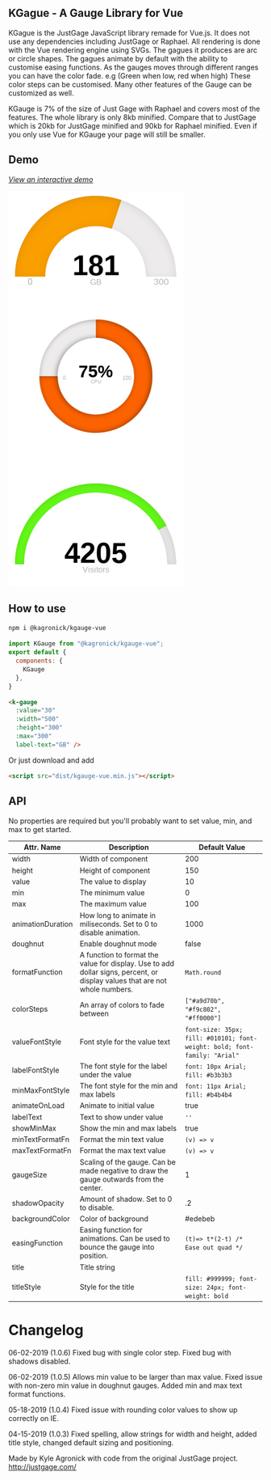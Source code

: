 ## KGague - A Gauge Library for Vue

KGague is the JustGage JavaScript library remade for Vue.js. It does not use any dependencies including JustGage or Raphael. All rendering is done with the Vue rendering engine using SVGs. The gagues it produces are arc or circle shapes. The gagues animate by default with the ability to customise easing functions. As the gauges moves through different ranges you can have the color fade. e.g (Green when low, red when high) These color steps can be customised. Many other features of the Gauge can be customized as well.

KGauge is 7% of the size of Just Gage with Raphael and covers most of the features. The whole library is only 8kb minified. Compare that to JustGage which is 20kb for JustGage minified and 90kb for Raphael minified. Even if you only use Vue for KGauge your page will still be smaller. 



## Demo
*[View an interactive demo](https://agronick.github.io/KGauge/)*


![Examples](https://raw.githubusercontent.com/agronick/KGauge/master/gauge.png)
## How to use

```bash
npm i @kagronick/kgauge-vue
```

```js
import KGauge from "@kagronick/kgauge-vue";
export default {
  components: {
    KGauge
  },
}
```

```html
<k-gauge 
  :value="30"
  :width="500"
  :height="300"
  :max="300"
  label-text="GB" />
```
Or just download and add
```html
<script src="dist/kgauge-vue.min.js"></script>
```


## API

No properties are required but you'll probably want to set value, min, and max to get started.

| Attr. Name        | Description                                                                                                                 | Default Value                                                           |
|-------------------|-----------------------------------------------------------------------------------------------------------------------------|-------------------------------------------------------------------------|
| width             | Width of component                                                                                                          | 200                                                                     |
| height            | Height of component                                                                                                         | 150                                                                     |
| value             | The value to display                                                                                                        | 10                                                                      |
| min               | The minimum value                                                                                                           | 0                                                                       |
| max               | The maximum value                                                                                                           | 100                                                                     |
| animationDuration | How long to animate in miliseconds. Set to 0 to disable animation.                                                          | 1000                                                                    |
| doughnut          | Enable doughnut mode                                                                                                        | false                                                                   |
| formatFunction    | A function to format the value for display. Use to add dollar signs, percent, or display values that are not whole numbers. | `Math.round`                                                            |
| colorSteps        | An array of colors to fade between                                                                                          | `["#a9d70b", "#f9c802", "#ff0000"]`                                     |
| valueFontStyle    | Font style for the value text                                                                                               | `font-size: 35px; fill: #010101; font-weight: bold; font-family: "Arial"` |
| labelFontStyle    | The font style for the label under the value                                                                                | `font: 10px Arial; fill: #b3b3b3`                                         |
| minMaxFontStyle   | The font style for the min and max labels                                                                                   | `font: 11px Arial; fill: #b4b4b4`                                        |
| animateOnLoad     | Animate to initial value                                                                                                    | true                                                                    |
| labelText         | Text to show under value                                                                                                    | `''`                                                                    |
| showMinMax        | Show the min and max labels                                                                                                 | true                                                                    |
| minTextFormatFn   | Format the min text value                                                                                                   | `(v) => v`                                                                 |
| maxTextFormatFn   | Format the max text value                                                                                                   | `(v) => v`                                                                 |
| gaugeSize         | Scaling of the gauge. Can be made negative to draw the gauge outwards from the center.                                      | 1                                                                       |
| shadowOpacity     | Amount of shadow. Set to 0 to disable.                                                                                      | .2                                                                      |
| backgroundColor   | Color of background                                                                                                         | #edebeb                                                                 |
| easingFunction    | Easing function for animations. Can be used to bounce the gauge into position.                                              | `(t)=> t*(2-t) /* Ease out quad */`                                     |
| title             | Title string                                                                                                                |                                                                         |
| titleStyle        | Style for the title                                                                                                         | `fill: #999999; font-size: 24px; font-weight: bold`                     |


# Changelog
06-02-2019 (1.0.6)
Fixed bug with single color step.
Fixed bug with shadows disabled.

06-02-2019 (1.0.5)
Allows min value to be larger than max value.
Fixed issue with non-zero min value in doughnut gauges.
Added min and max text format functions.

05-18-2019 (1.0.4)
Fixed issue with rounding color values to show up correctly on IE.

04-15-2019 (1.0.3)
Fixed spelling, allow strings for width and height, added title style, changed default sizing and positioning.


Made by Kyle Agronick with code from the original JustGage project. http://justgage.com/
